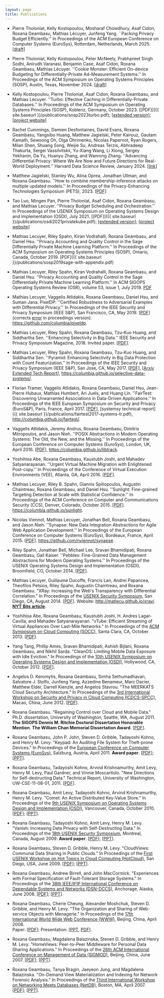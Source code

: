 ```yaml
---
layout: page
title: Publications
---
```

* Pierre Tholoniat, Kelly Kostopoulou, Mosharaf Chowdhury, Asaf Cidon, Roxana
  Geambasu, Mathias Lécuyer, Junfeng Yang. ``Packing Privacy Budget
  Efficiently.'' In Proceedings of the ACM European Conference on Computer
  Systems (EuroSys), Rotterdam, Netherlands, March 2025. [[draft]](https://arxiv.org/abs/2212.13228)

* Pierre Tholoniat, Kelly Kostopoulou, Peter McNeely, Prabhpreet Singh Sodhi,
  Anirudh Varanasi, Benjamin Case, Asaf Cidon, Roxana Geambasu, Mathias Lécuyer.
  ''Cookie Monster: Efficient On-device Budgeting for Differentially-Private
  Ad-Measurement Systems.'' In Proceedings of the ACM Symposium on Operating
  Systems Principles (SOSP), Austin, Texas, November 2024.
  [[draft]](https://arxiv.org/abs/2405.16719)

* Kelly Kostopoulou, Pierre Tholoniat, Asaf Cidon, Roxana Geambasu, and
  Mathias Lecuyer.  ''Turbo: Effective Caching in Differentially-Private Databases.'' 
  In Proceedings of the ACM Symposium on Operating Systems Principles (SOSP),
  Koblenz, Germany, October 2023.  [[PDF]]({{ site.baseurl
  }}/publications/sosp2023turbo.pdf); [[extended
  version]](https://arxiv.org/abs/2306.16163); [[project
  website]](https://systems.cs.columbia.edu/dp-infrastructure)

* Rachel Cummings, Damien Desfontaines, David Evans, Roxana Geambasu, Yangsibo
  Huang, Matthew Jagielski, Peter Kairouz, Gautam Kamath, Sewoong Oh, Olga
  Ohrimenko, Nicolas Papernot, Ryan Rogers, Milan Shen, Shuang Song, Weijie Su,
  Andreas Terzis, Abhradeep Thakurta, Sergei Vassilvitskii, Yu-Xiang Wang, Li
  Xiong, Sergey Yekhanin, Da Yu, Huanyu Zhang, and Wanrong Zhang. ''Advancing
  Differential Privacy: Where We Are Now and Future Directions for Real-World
  Deployment.'' Harvard Data Science Review, January 2024. [[link](https://hdsr.mitpress.mit.edu/pub/sl9we8gh/release/3)]

* Matthew Jagielski, Stanley Wu, Alina Oprea, Jonathan Ullman, and Roxana
  Geambasu. ''How to combine membership-inference attacks on multiple updated
  models.'' In Proceedings of the Privacy-Enhancing Technologies Symposium
  (PETS), 2023. [[PDF]](https://arxiv.org/abs/2205.06369)

* Tao Luo, Mingen Pan, Pierre Tholoniat, Asaf Cidon, Roxana Geambasu, and
  Mathias Lecuyer. ''Privacy Budget Scheduling and Orchestration.''
  In Proceedings of the USENIX Symposium on Operating Systems Design and
  Implementation (OSDI), July 2021.  [[PDF]]({{ site.baseurl
  }}/publications/osdi2021privatekube.pdf); [[extended
  version]](https://arxiv.org/abs/2106.15335); [[project website]](https://systems.cs.columbia.edu/PrivateKube/)

* Mathias Lecuyer, Riley Spahn, Kiran Vodrahalli, Roxana Geambasu, and Daniel
  Hsu.  ''Privacy Accounting and Quality Control in the Sage Differentially
  Private Machine Learning Platform.'' In Proceedings of the ACM Symposium on
  Operating Systems Principles (SOSP), Ontario, Canada, October 2019.
  [PDF]({{ site.baseurl }}/publications/sosp2019sage-with-appendix.pdf)

* Mathias Lecuyer, Riley Spahn, Kiran Vodrahalli, Roxana Geambasu, and Daniel
  Hsu. ''Privacy Accounting and Quality Control in the Sage Differentially
  Private Machine Learning Platform.'' In ACM SIGOPS Operating Systems Review
  (OSR), volume 53, issue 1, July 2019.  [PDF](https://dl.acm.org/citation.cfm?id=3352032)

* Mathias Lecuyer, Vaggelis Atlidakis, Roxana Geambasu, Daniel Hsu, and Suman Jana.
  PixelDP: ''Certified Robustness to Adversarial Examples with Differential Privacy.''
  In Proceedings of the IEEE Security and Privacy Symposium (IEEE S&P), San
  Francisco, CA, May 2019.  [<a href="{{ site.baseurl
  }}/publications/sp2019pixeldp-corrected.pdf">PDF</a>] (corrects <a href="{{ site.baseurl
  }}/publications/sp2019pixeldp-errata.txt">error</a> in proceedings version).
  <a
  href="https://columbia.github.com/columbia/pixeldp">https://github.com/columbia/pixeldp</a>.

* Mathias Lecuyer, Riley Spahn, Roxana Geambasu, Tzu-Kuo Huang, and Siddhartha Sen.
  ''Enhancing Selectivity in Big Data.''
  IEEE Security and Privacy Symposium Magazine, 2018. Invited paper.
  [<a href="{{ site.baseurl }}/publications/spmagazine2018pyramid.pdf">PDF</a>].
  
* Mathias Lecuyer, Riley Spahn, Roxana Geambasu, Tzu-Kuo Huang, and Siddhartha Sen.
  ''Pyramid: Enhancing Selectivity in Big Data Protection with Count Featurization.''
  In Proceedings of the IEEE Security and Privacy Symposium (IEEE S&P), San Jose, CA, May 2017.
  [<a href="{{ site.baseurl }}/publications/oakland2017pyramid.pdf">PDF</a>],
  [<a href="https://arxiv.org/abs/1705.07512">Arxiv Extended Tech Report</a>],
  <a href="https://columbia.github.io/selective-data-systems/">https://columbia.github.io/selective-data-systems/</a>.

* Florian Tramer, Vaggelis Atlidakis, Roxana Geambasu, Daniel Hsu, Jean-Pierre Hubaux, Mathias Humbert, Ari Juels, and Huang Lin.
  ''FairTest: Discovering Unwarranted Associations in Data-Driven Applications.''
  In Proceedings of the IEEE European Symposium on Security and Privacy (EuroS&P), Paris, France, April 2017.
  [<a href="{{ site.baseurl }}/publications/eurosp2017fairtest.pdf">PDF</a>],
  [systemsy technical report]({{ site.baseurl
  }}/publications/fairtest2017-systems-tr.pdf),
  <a href="http://columbia.github.io/fairtest/">http://columbia.github.io/fairtest/</a>.

* Vaggelis Atlidakis, Jeremy Andrus, Roxana Geambasu, Dimitris Mitropoulos, and Jason Nieh.
  ''POSIX Abstractions in Modern Operating Systems: The Old, the New, and the Missing.''
  In Proceedings of the European Conference on Computer Systems (EuroSys), London, UK, April 2016.
  [<a href="{{ site.baseurl }}/publications/eurosys2016posix.pdf">PDF</a>],
  <a href="https://columbia.github.io/libtrack/">https://columbia.github.io/libtrack</a>.

* Yoshihisa Abe, Roxana Geambasu, Kaustubh Joshi, and Mahadev Satyanarayanan.
  ''Urgent Virtual Machine Migration with Enlightened Post-copy.''
  In Proceedings of the Conference of Virtual Execution Environments (VEE), Atlanta, GA, April 2016.
  [<a href="{{ site.baseurl }}/publications/vee2016enlightened-migration.pdf">PDF</a>].

* Mathias Lecuyer, Riley B. Spahn, Giannis Spiliopoulos, Augustin Chaintreau, Roxana Geambasu, and Daniel Hsu.
  ''Sunlight: Fine-grained Targeting Detection at Scale with Statistical Confidence.''
  In Proceedings of the ACM Conference on Computer and Communications Security (CCS), Denver, Colorado,
  October 2015.
  [<a href="{{ site.baseurl }}/publications/ccs2015sunlight.pdf">PDF</a>].
  <a
  href="https://columbia.github.io/sunlight">https://columbia.github.io/sunlight</a>.

* Nicolas Viennot, Mathias Lecuyer, Jonathan Bell, Roxana Geambasu, and Jason
  Nieh. ''Synapse: New Data Integration Abstractions for Agile Web
  Application Development.'' In Proceedings of the European
  Conference on Computer Systems (EuroSys), Bordeaux, France, April 2015.
  [<a href="{{ site.baseurl }}/publications/eurosys2015synapse.pdf">PDF</a>].
  <a
  href="https://github.com/nviennot/synapse">https://github.com/nviennot/synapse</a>.

* Riley Spahn, Jonathan Bell, Michael Lee, Sravan Bhamidipati, Roxana Geambasu, Gail Kaiser. ''Pebbles: Fine-Grained Data Management Abstractions for Modern Operating Systems.''  In Proceedings of the USENIX Operating Systems Design and Implementation (OSDI), Broomfield, CO, October 2014.
  [<a href="{{ site.baseurl }}/publications/osdi2014pebbles.pdf">PDF</a>].

* Mathias Lecuyer, Guillaume Ducoffe, Francis Lan, Andrei Papancea, Theofilos Petsios, Riley Spahn, Augustin Chaintreau, and Roxana Geambasu.
"XRay: Increasing the Web's Transparency with Differential Correlation."
In Proceedings of the <a href="http://usenix.org/conference/usenixsecurity14">USENIX Security Symposium</a>,
San Diego, CA, August 2014. [<a href="{{ site.baseurl }}/publications/usenixsec2014xray.pdf">PDF</a>].
Website: <a href="http://matlecu.github.io/xray/">http://matlecu.github.io/xray/</a>.
<a href="http://bits.blogs.nytimes.com/2014/08/18/xray-a-new-tool-for-tracking-the-use-of-personal-data-on-the-web/">**NYT Bits article**</a>.


* Yoshihisa Abe, Roxana Geambasu, Kaustubh Joshi, H. Andres Lagar-Cavilla, and Mahadev Satyanarayanan.
"vTube: Efficient Streaming of Virtual Appliances Over Last-Mile Networks."
In Proceedings of the <a href="http://www.socc2013.org/">ACM Symposium on Cloud Computing (SOCC)</a>,
Santa Clara, CA, October 2013. [<a href="{{ site.baseurl }}/publications/socc2013vtube.pdf">PDF</a>].

* Yang Tang, Phillip Ames, Sravan Bhamidipati, Ashish Bijlani, Roxana Geambasu, and Nikhil Sarda.
"CleanOS: Limiting Mobile Data Exposure with Idle Eviction."
In Proceedings of the <a href="https://www.usenix.org/conference/osdi12">10th USENIX Symposium on Operating Systems Design and Implementation (OSDI)</a>, Hollywood, CA,
October 2012. [<a href="{{ site.baseurl }}/publications/osdi2012cleanos.pdf">PDF</a>].

* Angelos D. Keromytis, Roxana Geambasu, Simha Sethumadhavan,
Salvatore J. Stolfo, Junfeng Yang, Azzedine Benameur, Marc Dacier,
Matthew Elder, Darrell Kienzle, and Angelos Stavrou.
"The MEERKATS Cloud Security Architecture."
In Proceedings of the <a href="http://www.ece.iit.edu/~ubisec/workshop.htm">
3rd International Workshop on Security and Privacy in Cloud Computing (ICDCS-SPCC)</a>,
Macao, China, June 2012. [<a href="{{ site.baseurl }}/publications/meerkats-position.pdf">PDF</a>].

* Roxana Geambasu. "Regaining Control over Cloud and Mobile Data."
Ph.D. dissertation, University of Washington, Seattle, WA, August 2011.
**The SIGOPS Dennis M. Ritchie Doctoral Dissertation Honorable Mention**.
**The William Chan Memorial Dissertation Award**.
[<a href="{{ site.baseurl }}/publications/phd-dissertation.pdf">PDF</a>].

* Roxana Geambasu, John P. John, Steven D. Gribble, Tadayoshi Kohno, and
Henry M. Levy. "Keypad: An Auditing File System for Theft-prone Devices."
In Proceedings of the <a href="http://eurosys2011.cs.uni-salzburg.at/">European
Conference on Computer Systems (EuroSys)</a>, Salzburg, Austria, April 2011.
**Award paper**.
 [<a href="{{ site.baseurl }}/publications/eurosys2011keypad.pdf">PDF</a>];
[<a href="{{ site.baseurl }}/publications/eurosys2011keypad_talk.ppt">PPT</a>].

* Roxana Geambasu, Tadayoshi Kohno, Arvind Krishnamurthy, Amit Levy,
Henry M. Levy, Paul Gardner, and Vinnie Moscaritolo.
"New Directions for Self-destructing Data."
Technical Report, University of Washington, UW-CSE-11-08-01, 2011.
[<a href="{{ site.baseurl }}/publications/vanish-extensions-techreport11.pdf">PDF</a>].

* Roxana Geambasu, Amit Levy, Tadayoshi Kohno, Arvind Krishnamurthy, Henry M. Levy. 
"Comet: An Active Distributed Key-Value Store." 
In Proceedings of the <a href="http://www.usenix.org/event/osdi10/">9th USENIX 
Symposium on Operating Systems Design and Implementation (OSDI)</a>, 
Vancouver, Canada, October 2010. <br>
[<a href="{{ site.baseurl }}/publications/osdi2010comet.pdf">PDF</a>];
[<a href="{{ site.baseurl }}/publications/osdi2010comet_presentation.ppt">PPT</a>].

* Roxana Geambasu, Tadayoshi Kohno, Amit Levy, Henry M. Levy.
"Vanish: Increasing Data Privacy with Self-Destructing Data."
In Proceedings of the <a href="http://www.usenix.org/event/sec09/">18th USENIX
Security Symposium</a>, Montreal, Canada, August 2009. **Award paper**.
[<a href="{{ site.baseurl }}/publications/usenixsec09-geambasu.pdf">PDF</a>];
[<a href="{{ site.baseurl }}/publications/usenixsec09-geambasu.ppt">PPT</a>].

* Roxana Geambasu, Steven D. Gribble, Henry M. Levy.
"CloudViews: Communal Data Sharing in Public Clouds."
In Proceedings of the <a href="http://www.usenix.org/event/hotcloud09/cfp/">First
USENIX Workshop on Hot Topics in Cloud Computing (HotCloud)</a>, San Diego, USA,
June 2009.
[<a href="{{ site.baseurl }}/publications/hotcloud09-geambasu.pdf">PDF</a>];
[<a href="{{ site.baseurl }}/publications/hotcloud09-geambasu-presentation.ppt">PPT</a>].

* Roxana Geambasu, Andrew Birrell, and John MacCormick.
"Experiences with Formal Specification of Fault-Tolerant Storage Systems."
In Proceedings of the <a href="http://www.ece.cmu.edu/~koopman/dsn08/">38th
IEEE/IFIP International Conference on Dependable Systems and Networks (DSN-DCCS)</a>,
Anchorage, Alaska, June 2008.
[<a href="{{ site.baseurl }}/publications/dccs08-geambasu.pdf">PDF</a>];
[<a href="{{ site.baseurl }}/publications/dccs08-geambasu.ppt">PPT</a>].

* Roxana Geambasu, Cherie Cheung, Alexander Moshchuk, Steven D. Gribble,
and Henry M. Levy. "The Organization and Sharing of Web-service Objects with
Menagerie." 
In Proceedings of the <a href="http://www2008.org/index.html">17th International
World Wide Web Conference (WWW)</a>, Beijing, China, April 2008.
<br>Paper: [<a href="{{ site.baseurl }}/publications/www08-geambasu.pdf">PDF</a>];
Presentation: [<a href="{{ site.baseurl }}/publications/www08-geambasu-pres.ppt">PPT</a>,
<a href="{{ site.baseurl }}/publications/www08-geambasu-pres.pdf">PDF</a>].

* Roxana Geambasu, Magdalena Balazinska, Steven D. Gribble, and Henry M. Levy.
"HomeViews: Peer-to-Peer Middleware for Personal Data Sharing Applications."
In Proceedings of the <a href="http://sigmod07.riit.tsinghua.edu.cn/">26th ACM
International Conference on Management of Data (SIGMOD)</a>, Beijing, China,
June 2007. [<a href="{{ site.baseurl }}/publications/sigmod424-geambasu.pdf">PDF</a>];
[<a href="{{ site.baseurl }}/publications/HomeViews.ppt">PPT</a>].

* Roxana Geambasu, Tanya Bragin, Jaeyeon Jung, and Magdalena Balazinska.
"On-Demand View Materialization and Indexing for Network Forensic Analysis."
In Proceedings of the <a href="http://www.usenix.org/events/netdb07/">Third
International Workshop on Networking Meets Databases (NetDB)</a>, Boston, MA,
April 2007. [<a href="{{ site.baseurl }}/publications/netdb07nids_crc.pdf">PDF</a>];
[<a href="{{ site.baseurl }}/publications/netdb07nids.ppt">PPT</a>].

